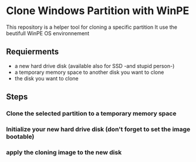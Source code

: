 # Clone Windows Partition with WinPE

This repository is a helper tool for cloning a specific partition
It use the beutifull WinPE OS environnement

## Requierments

- a new hard drive disk (available also for SSD -and stupid person-)
- a temporary memory space to another disk you want to clone
- the disk you want to clone

## Steps

### Clone the selected partition to a temporary memory space

### Initialize your new hard drive disk (don't forget to set the image bootable)

### apply the cloning image to the new disk